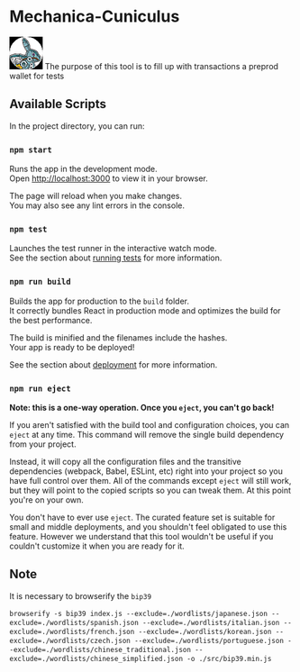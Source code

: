 # Mechanica-Cuniculus
![project logo](./icon.png "Mechanica Cuniculus") The purpose of this tool is to fill up with transactions a preprod wallet for tests

## Available Scripts

In the project directory, you can run:

### `npm start`

Runs the app in the development mode.\
Open [http://localhost:3000](http://localhost:3000) to view it in your browser.

The page will reload when you make changes.\
You may also see any lint errors in the console.

### `npm test`

Launches the test runner in the interactive watch mode.\
See the section about [running tests](https://facebook.github.io/create-react-app/docs/running-tests) for more information.

### `npm run build`

Builds the app for production to the `build` folder.\
It correctly bundles React in production mode and optimizes the build for the best performance.

The build is minified and the filenames include the hashes.\
Your app is ready to be deployed!

See the section about [deployment](https://facebook.github.io/create-react-app/docs/deployment) for more information.

### `npm run eject`

**Note: this is a one-way operation. Once you `eject`, you can't go back!**

If you aren't satisfied with the build tool and configuration choices, you can `eject` at any time. This command will remove the single build dependency from your project.

Instead, it will copy all the configuration files and the transitive dependencies (webpack, Babel, ESLint, etc) right into your project so you have full control over them. All of the commands except `eject` will still work, but they will point to the copied scripts so you can tweak them. At this point you're on your own.

You don't have to ever use `eject`. The curated feature set is suitable for small and middle deployments, and you shouldn't feel obligated to use this feature. However we understand that this tool wouldn't be useful if you couldn't customize it when you are ready for it.

## Note
It is necessary to browserify the `bip39`

```shell
browserify -s bip39 index.js --exclude=./wordlists/japanese.json --exclude=./wordlists/spanish.json --exclude=./wordlists/italian.json --exclude=./wordlists/french.json --exclude=./wordlists/korean.json --exclude=./wordlists/czech.json --exclude=./wordlists/portuguese.json --exclude=./wordlists/chinese_traditional.json --exclude=./wordlists/chinese_simplified.json -o ./src/bip39.min.js
```
